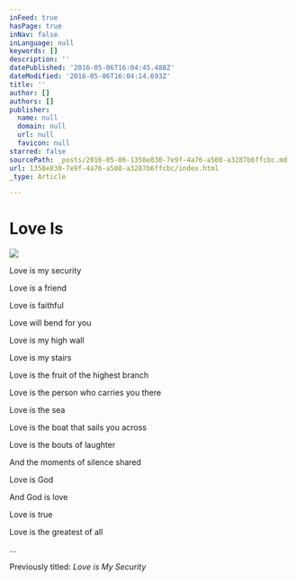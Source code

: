 ```yaml
---
inFeed: true
hasPage: true
inNav: false
inLanguage: null
keywords: []
description: ''
datePublished: '2016-05-06T16:04:45.488Z'
dateModified: '2016-05-06T16:04:14.693Z'
title: ''
author: []
authors: []
publisher:
  name: null
  domain: null
  url: null
  favicon: null
starred: false
sourcePath: _posts/2016-05-06-1358e830-7e9f-4a76-a508-a3287b6ffcbc.md
url: 1358e830-7e9f-4a76-a508-a3287b6ffcbc/index.html
_type: Article

---
```

# Love Is
![](https://the-grid-user-content.s3-us-west-2.amazonaws.com/fbe147c0-9bce-4504-962a-a9ac2887767e.jpg)

Love is my security

Love is a friend

Love is faithful

Love will bend for you

Love is my high wall

Love is my stairs

Love is the fruit of the highest branch

Love is the person who carries you there

Love is the sea

Love is the boat that sails you across

Love is the bouts of laughter

And the moments of silence shared

Love is God

And God is love

Love is true

Love is the
greatest of all

...

Previously titled: _Love is My Security_